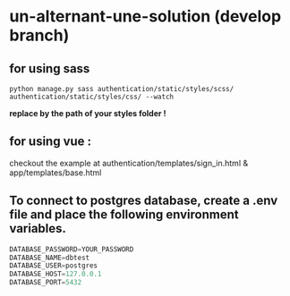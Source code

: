 # un-alternant-une-solution (develop branch)

## for using sass
``
python manage.py sass authentication/static/styles/scss/ authentication/static/styles/css/ --watch
``

**replace by the path of your styles folder !**

## for using vue :

checkout the example at authentication/templates/sign_in.html & app/templates/base.html

## To connect to postgres database, create a .env file and place the following environment variables.

```js
DATABASE_PASSWORD=YOUR_PASSWORD
DATABASE_NAME=dbtest
DATABASE_USER=postgres
DATABASE_HOST=127.0.0.1
DATABASE_PORT=5432

```